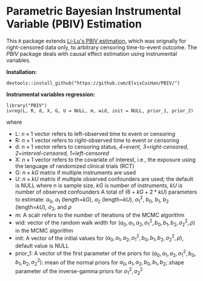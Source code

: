 # Parametric Bayesian Instrumental Variable (PBIV) Estimation

This `R` package extends [Li-Lu's PBIV estimation](https://onlinelibrary.wiley.com/doi/abs/10.1002/sim.6369), which was orignally for right-censored data only, to arbitrary censoring time-to-event outcome. The *PBIV* package deals with causal effect estimation using instrumental variables.

**Installation:**

    devtools::install_github("https://github.com/ElvisCuiHan/PBIV/")

**Instrumental variables regression:**

    library("PBIV")
    ivreg(L, R, d, X, G, U = NULL, m, wid, init = NULL, prior_1, prior_2)

where
- L: $n\times1$ vector refers to left-observed time to event or censoring
- R: $n\times1$ vector refers to right-observed time to event or censoring
- d: $n\times1$ vector refers to censoring status, *4=event, 3=right-censored, 2=interval-censored, 1=left-censored*
- X: $n\times1$ vector refers to the covariate of interest, i.e., the exposure using the language of randomized clinical trials (RCT)
- G: $n\times kG$ matrix if multiple instruments are used
- U: $n \times kU$ matrix if multiple observed confounders are used; the default is NULL where n is sample size, $kG$ is number of instruments, $kU$ is number of observed confounders A total of $(6+kG+2*kU)$ parameters to estimate: $a_0$, $a_1$ (length=$kG$), $a_2$ (length=$kU$), $\sigma_1^2$, $b_0$, $b_1$, $b_2$ (length=$kU$), $\sigma_2$, and $\rho$
- m: A scalr refers to the number of iterations of the MCMC algorithm
- wid: vector of the random walk width for $(a_0,a_1,a_2,\sigma_1^2,b_0,b_1,b_2,\sigma_2^2,\rho)$ in the MCMC algorithm
- init:	A vector of the initial values for $(a_0,a_1,a_2,\sigma_1^2,b_0,b_1,b_2,\sigma_2^2,\rho)$, default value is NULL
- prior_1: A vector of the first parameter of the priors for $(a_0,a_1,a_2,\sigma_1^2,b_0,b_1,b_2,\sigma^2_2)$: mean of the normal priors for $a_0,a_1,a_2,b_0,b_1,b_2$; shape parameter of the inverse-gamma priors for $\sigma_1^2, \sigma_2^2$

